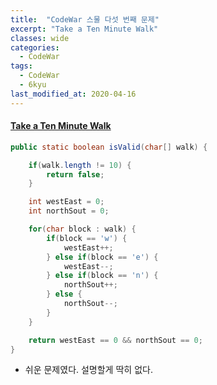 ```yaml
---
title:  "CodeWar 스물 다섯 번째 문제"
excerpt: "Take a Ten Minute Walk"
classes: wide
categories:
  - CodeWar
tags:
  - CodeWar
  - 6kyu
last_modified_at: 2020-04-16
---
```


#### [Take a Ten Minute Walk](https://www.codewars.com/kata/54da539698b8a2ad76000228)

```java
public static boolean isValid(char[] walk) {

    if(walk.length != 10) {
        return false;
    }

    int westEast = 0;
    int northSout = 0;

    for(char block : walk) {
        if(block == 'w') {
            westEast++;
        } else if(block == 'e') {
            westEast--;
        } else if(block == 'n') {
            northSout++;
        } else {
            northSout--;
        }
    }

    return westEast == 0 && northSout == 0;
}
```

* 쉬운 문제였다. 설명할게 딱히 없다. 